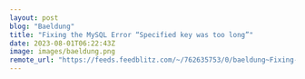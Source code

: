 ```yaml
---
layout: post
blog: "Baeldung"
title: "Fixing the MySQL Error “Specified key was too long”"
date: 2023-08-01T06:22:43Z
image: images/baeldung.png
remote_url: "https://feeds.feedblitz.com/~/762635753/0/baeldung~Fixing-the-MySQL-Error-%e2%80%9cSpecified-key-was-too-long%e2%80%9d"
---
```

